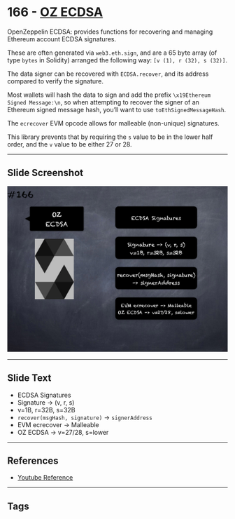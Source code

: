 # 166 - [OZ ECDSA](OZ%20ECDSA.md)
OpenZeppelin ECDSA: provides functions for recovering and managing Ethereum account ECDSA signatures. 

These are often generated via `web3.eth.sign`, and are a 65 byte array (of type `bytes` in Solidity) arranged the following way: `[v (1), r (32), s (32)]`. 

The data signer can be recovered with `ECDSA.recover`, and its address compared to verify the signature.

Most wallets will hash the data to sign and add the prefix `\x19Ethereum Signed Message:\n`, so when attempting to recover the signer of an Ethereum signed message hash, you’ll want to use `toEthSignedMessageHash`.

The `ecrecover` EVM opcode allows for malleable (non-unique) signatures. 

This library prevents that by requiring the `s` value to be in the lower half order, and the `v` value to be either 27 or 28.

___
## Slide Screenshot
![166.png](../images/solidity201/166.png)
___
## Slide Text
- ECDSA Signatures
- Signature -> (v, r, s)
- v=1B, r=32B, s=32B
- `recover(msgHash, signature)` -> `signerAddress`
- EVM ecrecover -> Malleable
- OZ ECDSA -> v=27/28, s=lower
___
## References
- [Youtube Reference](https://youtu.be/L_9Fk6HRwpU?t=343)
___
## Tags
